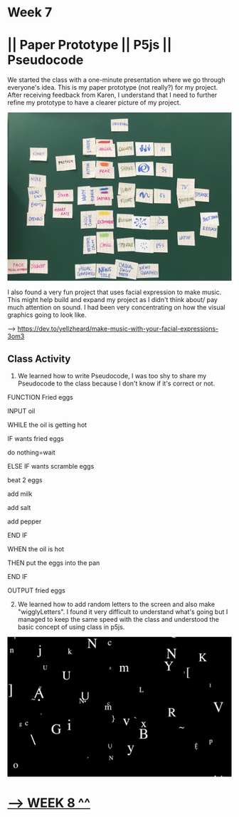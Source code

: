 # Week 7 
# || Paper Prototype || P5js || Pseudocode 

We started the class with a one-minute presentation where we go through everyone's idea. This is my paper prototype (not really?) for my project. After receiving feedback from Karen, I understand that I need to further refine my prototype to have a clearer picture of my project. 

<img src="https://github.com/kathyminhanh97/slavetothealgorithm/blob/master/week7/IMG_4413.jpg" width= "600" > 

I also found a very fun project that uses facial expression to make music. This might help build and expand my project as I didn't think about/ pay much attention on sound. I had been very concentrating on how the visual graphics going to look like.

--> https://dev.to/yellzheard/make-music-with-your-facial-expressions-3om3

## Class Activity 

1) We learned how to write Pseudocode, I was too shy to share my Pseudocode to the class because I don't know if it's correct or not. 


FUNCTION Fried eggs

INPUT oil

WHILE the oil is getting hot

IF wants fried eggs 

do nothing=wait

ELSE IF wants scramble eggs 

beat 2 eggs 

add milk

add salt

add pepper

END IF

WHEN the oil is hot

THEN put the eggs into the pan

END IF

OUTPUT fried eggs

2) We learned how to add random letters to the screen and also make "wigglyLetters". I found it very difficult to understand what's going but I managed to keep the same speed with the class and understood the basic concept of using class in p5js.

<img src="https://github.com/kathyminhanh97/slavetothealgorithm/blob/master/week7/wigglyletters.png" width= "600" > 

# [--> WEEK 8 ^^](https://github.com/kathyminhanh97/slavetothealgorithm/tree/master/week8)

